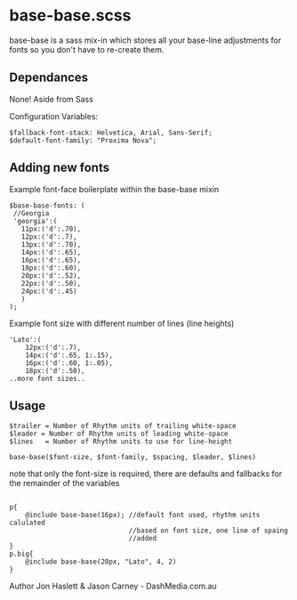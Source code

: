 base-base.scss
=========

base-base is a sass mix-in which stores all your base-line adjustments for fonts so you don't have to re-create them.

## Dependances

None! Aside from Sass

Configuration Variables:
```
$fallback-font-stack: Helvetica, Arial, Sans-Serif;
$default-font-family: "Proxima Nova";
```

## Adding new fonts
Example font-face boilerplate within the base-base mixin
```
$base-base-fonts: (
 //Georgia
 'georgia':(
   11px:('d':.70),
   12px:('d':.7),
   13px:('d':.70),
   14px:('d':.65),
   16px:('d':.65),
   18px:('d':.60),
   20px:('d':.52),
   22px:('d':.50),
   24px:('d':.45)
   )
);
```
Example font size with different number of lines (line heights)
```
'Lato':(
    12px:('d':.7),
    14px:('d':.65, 1:.15),
    16px:('d':.60, 1:.05),
    18px:('d':.50),
..more font sizes..
```

## Usage
```
$trailer = Number of Rhythm units of trailing white-space
$leader = Number of Rhythm units of leading white-space
$lines   = Number of Rhythm units to use for line-height

base-base($font-size, $font-family, $spacing, $leader, $lines)
```
note that only the font-size is required, there are defaults and fallbacks for the remainder of the variables


```

p{
	@include base-base(16px); //default font used, rhythm units calulated
							  //based on font size, one line of spaing
							  //added
}
p.big{
	@include base-base(20px, "Lato", 4, 2)
}
```

Author Jon Haslett & Jason Carney - DashMedia.com.au
